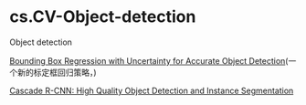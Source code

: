 # cs.CV-Object-detection
Object detection

[Bounding Box Regression with Uncertainty for Accurate Object Detection](https://arxiv.org/pdf/1809.08545v3.pdf)(一个新的标定框回归策略，)

[Cascade R-CNN: High Quality Object Detection and Instance Segmentation](https://arxiv.org/pdf/1906.09756v1.pdf)
